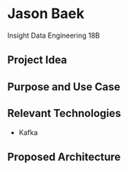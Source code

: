 # Jason Baek 
Insight Data Engineering 18B

## Project Idea

## Purpose and Use Case

## Relevant Technologies
- Kafka

## Proposed Architecture

